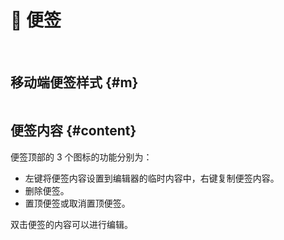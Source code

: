 <script setup lang="ts">
import { onMounted } from 'vue'
import { info } from '../scripts/stat-api'

onMounted(() => {
  info()
})
</script>

# 🎫 便签

<br/>
<bl-theme-img light-img="../imgs/note/note_light.png" dark-img="../imgs/note/note_dark.png"/>

## 移动端便签样式 {#m}

<div style="display:flex;flex-direction: row;justify-content: center;">
<div style="width:50%;"><bl-img src="../imgs/note/note_m.png" width="300px" /></div>
<div style="width:50%;"><bl-img src="../imgs/note/note_m_upd.png" width="300px" /></div>
</div>

## 便签内容 {#content}

<bl-img src="../imgs/note/note_card.png" width="250px" :shadow="false"  />

便签顶部的 3 个图标的功能分别为：

- 左键将便签内容设置到编辑器的临时内容中，右键复制便签内容。
- 删除便签。
- 置顶便签或取消置顶便签。

双击便签的内容可以进行编辑。
